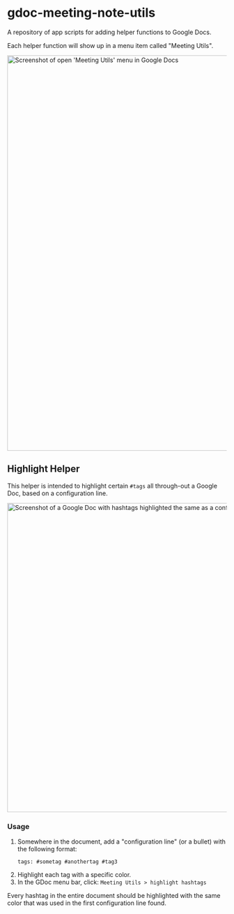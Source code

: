 # gdoc-meeting-note-utils
A repository of app scripts for adding helper functions to Google Docs.

Each helper function will show up in a menu item called "Meeting Utils".

<img width="908" alt="Screenshot of open 'Meeting Utils' menu in Google Docs" src="https://github.com/user-attachments/assets/56f0c6a7-a446-42ad-9698-bb6ec6805917">

## Highlight Helper

This helper is intended to highlight certain `#tags` all through-out a Google Doc, based on a configuration line.

<img width="710" alt="Screenshot of a Google Doc with hashtags highlighted the same as a configuration line" src="https://github.com/user-attachments/assets/a7f642d4-9ad9-4229-84fb-35f473e2bbd1">

### Usage

1. Somewhere in the document, add a "configuration line" (or a bullet) with the following format:
   ```
   tags: #sometag #anothertag #tag3
   ```
2. Highlight each tag with a specific color.
3. In the GDoc menu bar, click: `Meeting Utils > highlight hashtags`

Every hashtag in the entire document should be highlighted with the same color that was used in the first configuration line found.
